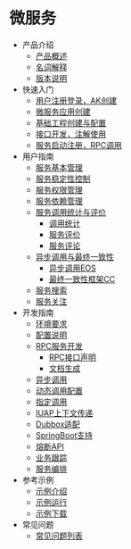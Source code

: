 # 微服务

* 产品介绍
  * [产品概述](articles/cservice/1-/1.1/introduction.md)
  * [名词解释](articles/cservice/1-/1.2/manual.md)
  * [版本说明](articles/cservice/1-/1.3/manual.md)
* 快速入门
  * [用户注册登录，AK创建](articles/cservice/2-/2.1/manual.md)
  * [微服务应用创建](articles/cservice/2-/2.2/manual.md)
  * [基础工程创建与配置](articles/cservice/2-/2.3/manual.md)
  * [接口开发，注解使用](articles/cservice/2-/2.4/manual.md)
  * [服务启动注册，RPC调用](articles/cservice/2-/2.5/manual.md)
* 用户指南
  * [服务基本管理](articles/cservice/3-/3.1/manual.md)
  * [服务稳定性控制](articles/cservice/3-/3.2/manual.md)
  * [服务权限管理](articles/cservice/3-/3.3/manual.md)
  * [服务依赖管理](articles/cservice/3-/3.4/manual.md)
  * [服务调用统计与评价](articles/cservice/3-/3.5/manual.md)
	  * [调用统计](articles/cservice/3-/3.5/3.5.1/call_count.md)
	  * [服务评价](articles/cservice/3-/3.5/3.5.2/grade.md)
	  * [服务评论](articles/cservice/3-/3.5/3.5.3/comment.md)
  * [异步调用与最终一致性](articles/cservice/3-/3.6/manual.md)
	  * [异步调用EOS](articles/cservice/3-/3.6/3.6.1/manual.md)
	  * [最终一致性框架CC](articles/cservice/3-/3.6/3.6.2/manual.md)
  * [服务搜索](articles/cservice/3-/3.7/manual.md)
  * [服务关注](articles/cservice/3-/3.8/manual.md)
* 开发指南
  * [环境要求](articles/cservice/4-/4.1/manual.md)
  * [配置说明](articles/cservice/4-/4.2/manual.md)
  * [RPC服务开发](articles/cservice/4-/4.3/manual.md)
	  * [RPC接口声明](articles/cservice/4-/4.3/4.3.1/manual.md)
	  * [文档生成](articles/cservice/4-/4.3/4.3.2/manual.md)
  * [异步调用](articles/cservice/4-/4.4/manual.md)
  * [动态调用配置](articles/cservice/4-/4.5/manual.md)
  * [指定调用](articles/cservice/4-/4.6/manual.md)
  * [IUAP上下文传递](articles/cservice/4-/4.7/manual.md)
  * [Dubbox适配](articles/cservice/4-/4.8/manual.md)
  * [SpringBoot支持](articles/cservice/4-/4.9/manual.md)
  * [熔断API](articles/cservice/4-/4.10/manual.md)
  * [业务跟踪](articles/cservice/4-/4.11/manual.md)
  * [服务编排](articles/cservice/4-/4.12/manual.md)
* 参考示例
  * [示例介绍](articles/cservice/5-/5.1/manual.md)
  * [示例运行](articles/cservice/5-/5.2/manual.md)
  * [示例下载](articles/cservice/5-/5.3/manual.md)
* 常见问题
  * [常见问题列表](articles/cservice/6-/manual.md)
